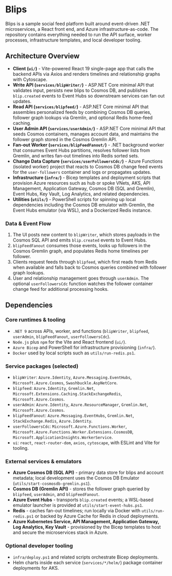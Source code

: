 # Blips

Blips is a sample social feed platform built around event-driven .NET microservices, a React front end, and Azure infrastructure-as-code. The repository contains everything needed to run the API surface, worker processes, infrastructure templates, and local developer tooling.

## Architecture Overview
- **Client (`ui/`)** - Vite-powered React 19 single-page app that calls the backend APIs via Axios and renders timelines and relationship graphs with Cytoscape.
- **Write API (`services/blipWriter/`)** - ASP.NET Core minimal API that validates input, persists new blips to Cosmos DB, and publishes `blip.created` events to Event Hubs so downstream services can fan out updates.
- **Read API (`services/blipfeed/`)** - ASP.NET Core minimal API that assembles personalized feeds by combining Cosmos DB queries, follower graph lookups via Gremlin, and optional Redis home-feed caching.
- **User Admin API (`services/userAdmin/`)** - ASP.NET Core minimal API that seeds Cosmos containers, manages account data, and maintains the follower graph stored in the Cosmos Gremlin API.
- **Fan-out Worker (`services/blipFeedFanout/`)** - .NET background worker that consumes Event Hubs partitions, resolves follower lists from Gremlin, and writes fan-out timelines into Redis sorted sets.
- **Change Data Capture (`services/userFollowersCdc/`)** - Azure Functions (isolated worker) project that reacts to Cosmos DB change feed events for the `user-followers` container and logs or propagates updates.
- **Infrastructure (`infra/`)** - Bicep templates and deployment scripts that provision Azure resources such as hub or spoke VNets, AKS, API Management, Application Gateway, Cosmos DB (SQL and Gremlin), Event Hubs, Key Vault, Log Analytics, and related dependencies.
- **Utilities (`utils/`)** - PowerShell scripts for spinning up local dependencies including the Cosmos DB emulator with Gremlin, the Event Hubs emulator (via WSL), and a Dockerized Redis instance.

### Data & Event Flow
1. The UI posts new content to `blipWriter`, which stores payloads in the Cosmos SQL API and emits `blip.created` events to Event Hubs.
2. `blipFeedFanout` consumes those events, looks up followers in the Cosmos Gremlin graph, and populates Redis home timelines per follower.
3. Clients request feeds through `blipfeed`, which first reads from Redis when available and falls back to Cosmos queries combined with follower graph lookups.
4. User and relationship management goes through `userAdmin`. The optional `userFollowersCdc` function watches the follower container change feed for additional processing hooks.

## Dependencies
### Core runtimes & tooling
- `.NET 9` across APIs, worker, and functions (`blipWriter`, `blipfeed`, `userAdmin`, `blipFeedFanout`, `userFollowersCdc`).
- `Node.js` plus `npm` for the Vite and React frontend (`ui/`).
- `Azure Bicep` and PowerShell for infrastructure provisioning (`infra/`).
- `Docker` used by local scripts such as `utils/run-redis.ps1`.

### Service packages (selected)
- `blipWriter`: `Azure.Identity`, `Azure.Messaging.EventHubs`, `Microsoft.Azure.Cosmos`, `Swashbuckle.AspNetCore`.
- `blipfeed`: `Azure.Identity`, `Gremlin.Net`, `Microsoft.Extensions.Caching.StackExchangeRedis`, `Microsoft.Azure.Cosmos`.
- `userAdmin`: `Azure.Identity`, `Azure.ResourceManager`, `Gremlin.Net`, `Microsoft.Azure.Cosmos`.
- `blipFeedFanout`: `Azure.Messaging.EventHubs`, `Gremlin.Net`, `StackExchange.Redis`, `Azure.Identity`.
- `userFollowersCdc`: `Microsoft.Azure.Functions.Worker`, `Microsoft.Azure.Functions.Worker.Extensions.CosmosDB`, `Microsoft.ApplicationInsights.WorkerService`.
- `ui`: `react`, `react-router-dom`, `axios`, `cytoscape`, with ESLint and Vite for tooling.

### External services & emulators
- **Azure Cosmos DB (SQL API)** - primary data store for blips and account metadata; local development uses the Cosmos DB Emulator (`utils/start-cosmosdb-gremlin.ps1`).
- **Cosmos DB (Gremlin API)** - stores the follower graph queried by `blipfeed`, `userAdmin`, and `blipFeedFanout`.
- **Azure Event Hubs** - transports `blip.created` events; a WSL-based emulator launcher is provided at `utils/start-event-hubs.ps1`.
- **Redis** - caches fan-out timelines; run locally via Docker with `utils/run-redis.ps1` or backed by Azure Cache for Redis in cloud deployments.
- **Azure Kubernetes Service, API Management, Application Gateway, Log Analytics, Key Vault** - provisioned by the Bicep templates to host and secure the microservices stack in Azure.

### Optional developer tooling
- `infra/deploy.ps1` and related scripts orchestrate Bicep deployments.
- Helm charts inside each service (`services/*/helm/`) package container deployments for AKS.
